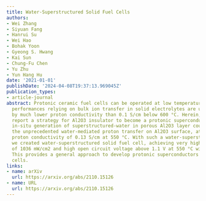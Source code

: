 ```yaml
---
title: Water-Superstructured Solid Fuel Cells
authors:
- Wei Zhang
- Siyuan Fang
- Hanrui Su
- Wei Hao
- Bohak Yoon
- Gyeong S. Hwang
- Kai Sun
- Chung-Fu Chen
- Yu Zhu
- Yun Hang Hu
date: '2021-01-01'
publishDate: '2024-04-08T19:37:13.969045Z'
publication_types:
- article-journal
abstract: Protonic ceramic fuel cells can be operated at low temperatures, but their
  performances relying on bulk ion transfer in solid electrolytes are usually limited
  by much lower proton conductivity than 0.1 S/cm below 600 °C. Herein, however, we
  report a strategy for Al2O3 insulator to become a protonic superconductor, namely,
  in-situ generation of superstructured-water in porous Al2O3 layer could realize
  the unprecedented water-mediated proton transfer on Al2O3 surface, attaining ultrahigh
  proton conductivity of 0.13 S/cm at 550 °C. With such a water-superstructured proton-superconductor,
  we created water-superstructured solid fuel cell, achieving very high power density
  of 1036 mW/cm2 and high open circuit voltage above 1.1 V at 550 °C with H2 fuel.
  This provides a general approach to develop protonic superconductors and solid fuel
  cells.
links:
- name: arXiv
  url: https://arxiv.org/abs/2110.15126
- name: URL
  url: https://arxiv.org/abs/2110.15126
---
```

